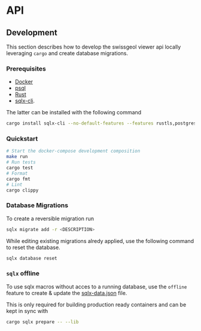 # API

## Development

This section describes how to develop the swissgeol viewer api locally leveraging `cargo` and create database migrations.

### Prerequisites

* [Docker](https://docs.docker.com/get-docker/)
* [psql](https://www.postgresql.org/download/)
* [Rust](https://www.rust-lang.org/tools/install)
* [sqlx-cli](https://github.com/launchbadge/sqlx/tree/master/sqlx-cli).

The latter can be installed with the following command

```bash
cargo install sqlx-cli --no-default-features --features rustls,postgres
```

### Quickstart

```bash
# Start the docker-compose development composition
make run
# Run tests
cargo test
# Format
cargo fmt
# Lint
cargo clippy
```

### Database Migrations

To create a reversible migration run

```bash
sqlx migrate add -r <DESCRIPTION>
```

While editing existing migrations alredy applied, use the following command to reset the database.

```bash
sqlx database reset
```

### `sqlx` offline

To use sqlx macros without acces to a running database, use the `offline` feature to create & update the [sqlx-data.json](./sqlx-data.json) file.

This is only required for building production ready containers and can be kept in sync with

```bash
cargo sqlx prepare -- --lib
```
